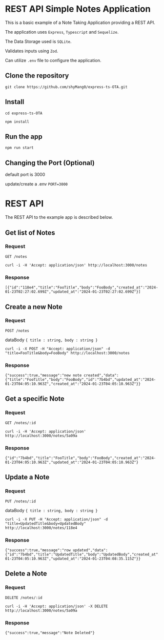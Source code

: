 # REST API Simple Notes Application

This is a basic example of a Note Taking Application providing a
REST API.

The application uses `Express`, `Typescript` and `Sequelize`.

The Data Storage used is `SQLite`.

Validates inputs using `Zod`.

Can utilize `.env` file to configure the application.


## Clone the repository

    git clone https://github.com/shyMang0/express-ts-OTA.git

## Install
    cd express-ts-OTA
    
    npm install

## Run the app

    npm run start

## Changing the Port (Optional)
   default port is 3000
   
   update/create a .env 
   `PORT=3000`

# REST API

The REST API to the example app is described below.

## Get list of Notes

### Request

`GET /notes`

    curl -i -H 'Accept: application/json' http://localhost:3000/notes

### Response

    [{"id":"118e4","title":"FooTitle","body":"FooBody","created_at":"2024-01-23T02:27:02.699Z","updated_at":"2024-01-23T02:27:02.699Z"}]

## Create a new Note

### Request

`POST /notes`

dataBody `{ title : string, body : string }`

    curl -i -X POST -H "Accept: application/json" -d "title=FooTitle&body=FooBody" http://localhost:3000/notes

### Response

    {"success":true,"message":"new note created","data":{"title":"FooTitle","body":"FooBody","id":"7b4bd","updated_at":"2024-01-23T04:05:10.963Z","created_at":"2024-01-23T04:05:10.963Z"}}

## Get a specific Note

### Request

`GET /notes/:id`

    curl -i -H 'Accept: application/json' http://localhost:3000/notes/5a09a

### Response

    {"id":"7b4bd","title":"FooTitle","body":"FooBody","created_at":"2024-01-23T04:05:10.963Z","updated_at":"2024-01-23T04:05:10.963Z"}

## Update a Note

### Request

`PUT /notes/:id`

dataBody `{ title : string, body : string }`

    curl -i -X PUT -H "Accept: application/json" -d "title=UpdatedTitle&body=UpdatedBody" http://localhost:3000/notes/118e4

### Response

    {"success":true,"message":"row updated","data":{"id":"7b4bd","title":"UpdatedTitle","body":"UpdatedBody","created_at":"2024-01-23T04:05:10.963Z","updated_at":"2024-01-23T04:08:35.115Z"}}

## Delete a Note

### Request

`DELETE /notes/:id`

    curl -i -H 'Accept: application/json' -X DELETE http://localhost:3000/notes/5a09a

### Response

    {"success":true,"message":"Note Deleted"}

